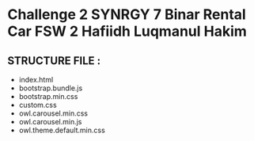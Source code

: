 # Challenge 2 SYNRGY 7 Binar Rental Car FSW 2 Hafiidh Luqmanul Hakim

## STRUCTURE FILE :
- index.html
- bootstrap.bundle.js
- bootstrap.min.css
- custom.css
- owl.carousel.min.css
- owl.carousel.min.js
- owl.theme.default.min.css